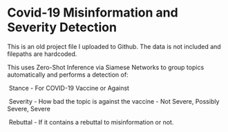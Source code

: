 # Covid-19 Misinformation and Severity Detection

This is an old project file I uploaded to Github. The data is not included and filepaths are hardcoded.

This uses Zero-Shot Inference via Siamese Networks to group topics automatically and performs a detection of:

​	Stance - For COVID-19 Vaccine or Against

​	Severity - How bad the topic is against the vaccine - Not Severe, Possibly Severe, Severe

​	Rebuttal - If it contains a rebuttal to misinformation or not.

